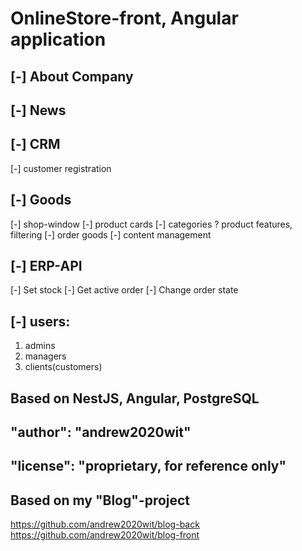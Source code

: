 # OnlineStore-front, Angular application

## [-] About Company

## [-] News

## [-] CRM

[-] customer registration

## [-] Goods

[-] shop-window
[-] product cards
[-] categories
? product features, filtering
[-] order goods
[-] content management

## [-] ERP-API

[-] Set stock
[-] Get active order
[-] Change order state

## [-] users:

1. admins
2. managers
3. clients(customers)

## Based on NestJS, Angular, PostgreSQL

## "author": "andrew2020wit"

## "license": "proprietary, for reference only"

## Based on my "Blog"-project

https://github.com/andrew2020wit/blog-back
https://github.com/andrew2020wit/blog-front
